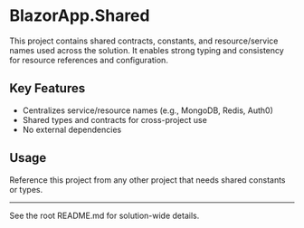 # BlazorApp.Shared

This project contains shared contracts, constants, and resource/service names used across the solution. It enables strong typing and consistency for resource references and configuration.

## Key Features
- Centralizes service/resource names (e.g., MongoDB, Redis, Auth0)
- Shared types and contracts for cross-project use
- No external dependencies

## Usage
Reference this project from any other project that needs shared constants or types.

---

See the root README.md for solution-wide details.